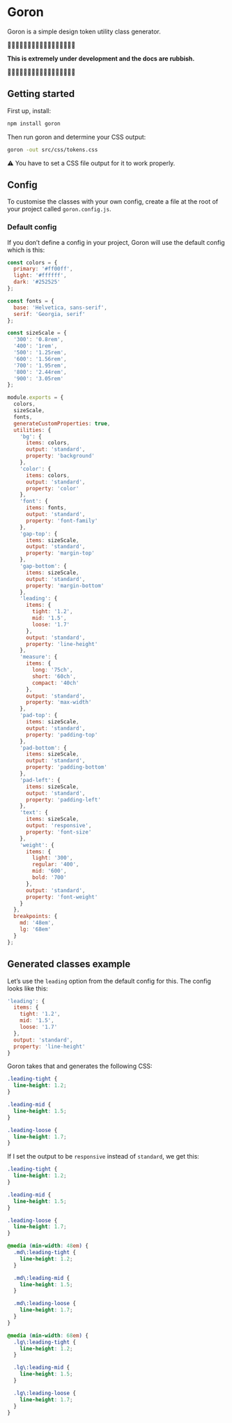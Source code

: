 # Goron
Goron is a simple design token utility class generator.

🚨🚨🚨🚨🚨🚨🚨🚨🚨🚨🚨🚨🚨🚨🚨🚨🚨

**This is extremely under development and the docs are rubbish.**

🚨🚨🚨🚨🚨🚨🚨🚨🚨🚨🚨🚨🚨🚨🚨🚨🚨

## Getting started 

First up, install: 

```bash
npm install goron
```

Then run goron and determine your CSS output:

```bash
goron -out src/css/tokens.css
```

⚠️ You have to set a CSS file output for it to work properly.

## Config

To customise the classes with your own config, create a file at the root of your project called `goron.config.js`.

### Default config

If you don’t define a config in your project, Goron will use the default config which is this:

```javascript
const colors = {
  primary: '#ff00ff',
  light: '#ffffff',
  dark: '#252525'
};

const fonts = {
  base: 'Helvetica, sans-serif',
  serif: 'Georgia, serif'
};

const sizeScale = {
  '300': '0.8rem',
  '400': '1rem',
  '500': '1.25rem',
  '600': '1.56rem',
  '700': '1.95rem',
  '800': '2.44rem',
  '900': '3.05rem'
};

module.exports = {
  colors,
  sizeScale,
  fonts,
  generateCustomProperties: true,
  utilities: {
    'bg': {
      items: colors,
      output: 'standard',
      property: 'background'
    },
    'color': {
      items: colors,
      output: 'standard',
      property: 'color'
    },
    'font': {
      items: fonts,
      output: 'standard',
      property: 'font-family'
    },
    'gap-top': {
      items: sizeScale,
      output: 'standard',
      property: 'margin-top'
    },
    'gap-bottom': {
      items: sizeScale,
      output: 'standard',
      property: 'margin-bottom'
    },
    'leading': {
      items: {
        tight: '1.2',
        mid: '1.5',
        loose: '1.7'
      },
      output: 'standard',
      property: 'line-height'
    },
    'measure': {
      items: {
        long: '75ch',
        short: '60ch',
        compact: '40ch'
      },
      output: 'standard',
      property: 'max-width'
    },
    'pad-top': {
      items: sizeScale,
      output: 'standard',
      property: 'padding-top'
    },
    'pad-bottom': {
      items: sizeScale,
      output: 'standard',
      property: 'padding-bottom'
    },
    'pad-left': {
      items: sizeScale,
      output: 'standard',
      property: 'padding-left'
    },
    'text': {
      items: sizeScale,
      output: 'responsive',
      property: 'font-size'
    },
    'weight': {
      items: {
        light: '300',
        regular: '400',
        mid: '600',
        bold: '700'
      },
      output: 'standard',
      property: 'font-weight'
    }
  },
  breakpoints: {
    md: '48em',
    lg: '68em'
  }
};
```

## Generated classes example

Let’s use the `leading` option from the default config for this. The config looks like this:

```js
'leading': {
  items: {
    tight: '1.2',
    mid: '1.5',
    loose: '1.7'
  },
  output: 'standard',
  property: 'line-height'
}
```

Goron takes that and generates the following CSS:

```css
.leading-tight {
  line-height: 1.2;
}

.leading-mid {
  line-height: 1.5;
}

.leading-loose {
  line-height: 1.7;
}
```

If I set the output to be `responsive` instead of `standard`, we get this:

```css
.leading-tight {
  line-height: 1.2;
}

.leading-mid {
  line-height: 1.5;
}

.leading-loose {
  line-height: 1.7;
}

@media (min-width: 48em) {
  .md\:leading-tight {
    line-height: 1.2;
  }

  .md\:leading-mid {
    line-height: 1.5;
  }

  .md\:leading-loose {
    line-height: 1.7;
  }
}

@media (min-width: 68em) {
  .lg\:leading-tight {
    line-height: 1.2;
  }

  .lg\:leading-mid {
    line-height: 1.5;
  }

  .lg\:leading-loose {
    line-height: 1.7;
  }
}
```
